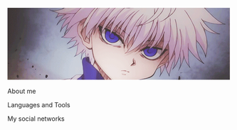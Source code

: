 ![Header](https://github.com/kiper-acab/kiper-acab/blob/main/assets/header.gif)

About me

Languages and Tools

My social networks